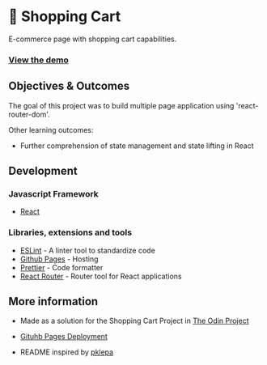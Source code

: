 # 🛒 Shopping Cart

E-commerce page with shopping cart capabilities.

### [View the demo](https://faishalirwn.github.io/shopping-cart/)

<!-- Screenshot -->

## Objectives & Outcomes

The goal of this project was to build multiple page application using 'react-router-dom'.

Other learning outcomes:

- Further comprehension of state management and state lifting in React

## Development

### Javascript Framework

- [React](https://github.com/facebook/create-react-app)

### Libraries, extensions and tools

- [ESLint](https://eslint.org/) - A linter tool to standardize code
- [Github Pages](https://pages.github.com/) - Hosting
- [Prettier](https://prettier.io/) - Code formatter
- [React Router](https://reactrouter.com/web/guides/quick-start) - Router tool for React applications

## More information

- Made as a solution for the Shopping Cart Project in [The Odin Project](https://theodinproject.com/courses/javascript/lessons/shopping-chart)

- [Gituhb Pages Deployment](https://create-react-app.dev/docs/deployment/#github-pages)

- README inspired by [pklepa](https://github.com/pklepa/shopping-cart)
